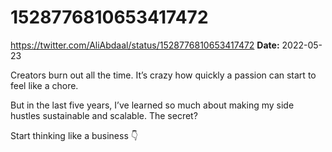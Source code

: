 # 1528776810653417472
https://twitter.com/AliAbdaal/status/1528776810653417472
**Date:** 2022-05-23

Creators burn out all the time. It’s crazy how quickly a passion can start to feel like a chore.

But in the last five years, I’ve learned so much about making my side hustles sustainable and scalable. The secret?

Start thinking like a business 👇
